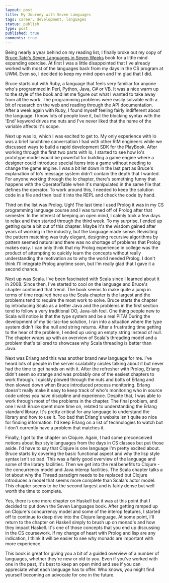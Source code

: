 ```yaml
---
layout: post
title: My Journey with Seven Languages
tags: career, development, languages
status: publish
type: post
published: true
comments: true
---
```

Being nearly a year behind on my reading list, I finally broke out my copy of 
[Bruce Tate's Seven Languages in Seven Weeks][seven-lang-book] book for a little 
mind expanding exercise. At first I was a little disappointed that I've already 
worked with most of the languages back from my days in the CS program at UWM. Even 
so, I decided to keep my mind open and I'm glad that I did.

<!--EndExcerpt-->

Bruce starts out with Ruby, a language that feels very familiar for anyone who's 
programmed in Perl, Python, Java, C# or VB. It was a nice warm up to the style of 
the book and let me figure out what I wanted to take away from all the work. The 
programming problems were easily solvable with a bit of research on the web and 
reading through the API documentation. After a week again with Ruby, I found myself 
feeling fairly indifferent about the language. I know lots of people love it, but 
the blocking syntax with the 'End' keyword drives me nuts and I've never liked that 
the name of the variable affects it's scope.

Next up was Io, which I was excited to get to. My only experience with Io was a brief 
lunchtime conversation I had with other RIM engineers while we discussed ways to build 
a rapid development SDK for the PlayBook. After working through the first two parts 
with Io, I started to see how Io's prototype model would be powerful for building a game 
engine where a designer could introduce special items into a game without needing to 
change the game engine. I was a bit let down in the last part as Bruce's explanation of 
Io's message system didn't contain the depth that I wanted. For anyone working through 
the Io chapter, there's something funny that happens with the OperatorTable when it's 
manipulated in the same file that defines the operator. To work around this, I needed to 
keep the solution code in a file and then load it into the REPL and check the code by hand.

Third on the list was Prolog. Ugh! The last time I used Prolog it was in my CS programming 
language course and I was turned off of Prolog after that semester. In the interest of 
keeping an open mind, I calmly took a few days to relax and then started through the third 
week. To my surprise, I ended up getting quite a bit out of this chapter. Maybe it's the 
wisdom gained after years of working in the industry, but the language made sense. Revisiting 
the pattern matching was truly elegant, designing recursive algorithms by pattern seemed 
natural and there was no shortage of problems that Prolog makes easy. I can only think that 
my Prolog experience in college was the product of attempting to quickly learn the concepts 
without really understanding the motivation as to why the world needed Prolog. I don't think 
I'll integrate Prolog anytime soon, but I'm really glad that I gave it a second chance.

Next up was Scala. I've been fascinated with Scala since I learned about it in 2008. Since 
then, I've started to cool on the language and Bruce's chapter continued that trend. The book 
seems to make quite a jump in terms of time required here as the Scala chapter is the largest 
and the problems tend to require the most work to solve. Bruce starts the chapter by introducing 
Scala as a better Java and the problems in the first section tend to follow a very traditional 
OO, Java-ish feel. One thing people new to Scala will notice is that the type system and be a 
real PITA! During the development of my tic-tac-toe solution, I ran into a situation where the 
type system didn't like the null and string returns. After a frustrating time getting to the hear 
of the problem, I ended up using an empty string instead of null. The chapter wraps up with an 
overview of Scala's threading model and a problem that's tailored to showcase why Scala threading 
is better than Java.

Next was Erlang and this was another brand new language for me. I've heard lots of people in the 
server scalability circles talking about it but never had the time to get hands on with it. After 
the refresher with Prolog, Erlang didn't seem so strange and was probably one of the easiest 
chapters to work through. I quickly plowed through the nuts and bolts of Erlang and then slowed 
down when Bruce introduced process monitoring. Erlang doesn't really make it easy to keep track 
of who's monitoring who in source code unless you have discipline and experience. Despite that, 
I was able to work through most of the problems in the chapter. The final problem, and one I wish 
Bruce spent more time on, related to understanding the Erlang standard library. It's pretty 
critical for any language to understand the library and how to use it. Too bad that Erlang's 
website isn't quite so nice for finding information. I'd keep Erlang on a list of technologies 
to watch but I don't currently have a problem that matches it.

Finally, I got to the chapter on Clojure. Again, I had some preconceived notions about lisp style 
languages from the days in CS classes but put those aside. I'd have to say that Clojure is one 
language I'm pretty excited about. Bruce starts by covering the basic functional aspect and why 
the lisp style syntax isn't so bad. This was a fairly good overview of the language and some of 
the library facilities. Then we get into the real benefits to Clojure - the concurrency model and 
Java interop facilities. The Scala chapter talks a lot about why the Thread paradigm needs to be 
replaced but Clojure introduces a model that seems more complete than Scala's actor model. This 
chapter seems to be the second largest and is fairly dense but well worth the time to complete.

Yes, there is one more chapter on Haskell but it was at this point that I decided to put down the 
Seven Languages book. After getting ramped up on Clojure's concurrency model and some of the 
interop features, I started off to continue to deep dive into the Clojure language. At some point, 
I'll return to the chapter on Haskell simply to brush up on monad's and how they impact Haskell. 
It's one of those concepts that you end up discussing in the CS coursework. If my change of heart 
with Prolog and lisp are any indication, I think it will be easier to see why monads are important 
with more experience. 

This book is great for giving you a bit of a guided overview of a number of languages, whether 
they're new or old to you. Even if you've worked with one in the past, it's best to keep an open 
mind and see if you can appreciate what each language has to offer. Who knows, you might find 
yourself becoming an advocate for one in the future.

[seven-lang-book]: http://www.amazon.com/Seven-Languages-Weeks-Programming-Programmers/dp/193435659X/ref=sr_1_1?ie=UTF8&qid=1348097921&sr=8-1&keywords=seven+languages+in+seven+weeks
